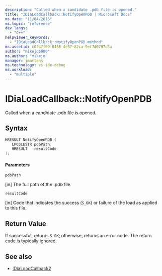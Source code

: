 ```yaml
---
description: "Called when a candidate .pdb file is opened."
title: "IDiaLoadCallback::NotifyOpenPDB | Microsoft Docs"
ms.date: "11/04/2016"
ms.topic: "reference"
dev_langs:
  - "C++"
helpviewer_keywords:
  - "IDiaLoadCallback::NotifyOpenPDB method"
ms.assetid: c0547f99-8468-4e57-82ca-9ef7d6707c8a
author: "mikejo5000"
ms.author: "mikejo"
manager: jmartens
ms.technology: vs-ide-debug
ms.workload:
  - "multiple"
---
```

# IDiaLoadCallback::NotifyOpenPDB
Called when a candidate .pdb file is opened.

## Syntax

```C++
HRESULT NotifyOpenPDB ( 
   LPCOLESTR pdbPath,
   HRESULT   resultCode
);
```

#### Parameters
 `pdbPath`

[in] The full path of the .pdb file.

 `resultCode`

[in] Code that indicates the success (`S_OK`) or failure of the load as applied to this file.

## Return Value
 If successful, returns `S_OK`; otherwise, returns an error code. The return code is typically ignored.

## See also
- [IDiaLoadCallback2](../../debugger/debug-interface-access/idialoadcallback2.md)
